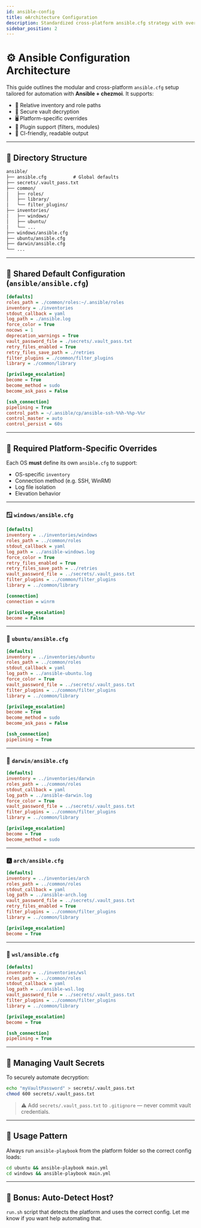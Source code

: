 ```yaml
---
id: ansible-config
title: ⚙️Architecture Configuration
description: Standardized cross-platform ansible.cfg strategy with overrides, vaulting, and plugin support.
sidebar_position: 2
---
```


# ⚙️ Ansible Configuration Architecture

This guide outlines the modular and cross-platform `ansible.cfg` setup tailored for automation with **Ansible + chezmoi**. It supports:

- 🔁 Relative inventory and role paths  
- 🔐 Secure vault decryption  
- 🖥 Platform-specific overrides  
- 🧩 Plugin support (filters, modules)  
- 🎯 CI-friendly, readable output  

---

## 📁 Directory Structure

```txt
ansible/
├── ansible.cfg          # Global defaults
├── secrets/.vault_pass.txt
├── common/
│   ├── roles/
│   ├── library/
│   └── filter_plugins/
├── inventories/
│   ├── windows/
│   ├── ubuntu/
│   └── ...
├── windows/ansible.cfg
├── ubuntu/ansible.cfg
├── darwin/ansible.cfg
└── ...
````

---

## 🔧 Shared Default Configuration (`ansible/ansible.cfg`)

```ini title="ansible/ansible.cfg"
[defaults]
roles_path = ./common/roles:~/.ansible/roles
inventory = ./inventories
stdout_callback = yaml
log_path = ./ansible.log
force_color = True
nocows = 1
deprecation_warnings = True
vault_password_file = ./secrets/.vault_pass.txt
retry_files_enabled = True
retry_files_save_path = ./retries
filter_plugins = ./common/filter_plugins
library = ./common/library

[privilege_escalation]
become = True
become_method = sudo
become_ask_pass = False

[ssh_connection]
pipelining = True
control_path = ~/.ansible/cp/ansible-ssh-%%h-%%p-%%r
control_master = auto
control_persist = 60s
```

---

## 🧠 Required Platform-Specific Overrides

Each OS **must** define its own `ansible.cfg` to support:

* OS-specific `inventory`
* Connection method (e.g. SSH, WinRM)
* Log file isolation
* Elevation behavior

---

### 🪟 `windows/ansible.cfg`

```ini title="windows/ansible.cfg"
[defaults]
inventory = ../inventories/windows
roles_path = ../common/roles
stdout_callback = yaml
log_path = ../ansible-windows.log
force_color = True
retry_files_enabled = True
retry_files_save_path = ../retries
vault_password_file = ../secrets/.vault_pass.txt
filter_plugins = ../common/filter_plugins
library = ../common/library

[connection]
connection = winrm

[privilege_escalation]
become = False
```

---

### 🐧 `ubuntu/ansible.cfg`

```ini title="ubuntu/ansible.cfg"
[defaults]
inventory = ../inventories/ubuntu
roles_path = ../common/roles
stdout_callback = yaml
log_path = ../ansible-ubuntu.log
force_color = True
vault_password_file = ../secrets/.vault_pass.txt
filter_plugins = ../common/filter_plugins
library = ../common/library

[privilege_escalation]
become = True
become_method = sudo
become_ask_pass = False

[ssh_connection]
pipelining = True
```

---

### 🍏 `darwin/ansible.cfg`

```ini title="darwin/ansible.cfg"
[defaults]
inventory = ../inventories/darwin
roles_path = ../common/roles
stdout_callback = yaml
log_path = ../ansible-darwin.log
force_color = True
vault_password_file = ../secrets/.vault_pass.txt
filter_plugins = ../common/filter_plugins
library = ../common/library

[privilege_escalation]
become = True
become_method = sudo
```

---

### 🅰️ `arch/ansible.cfg`

```ini title="arch/ansible.cfg"
[defaults]
inventory = ../inventories/arch
roles_path = ../common/roles
stdout_callback = yaml
log_path = ../ansible-arch.log
vault_password_file = ../secrets/.vault_pass.txt
retry_files_enabled = True
filter_plugins = ../common/filter_plugins
library = ../common/library

[privilege_escalation]
become = True
```

---

### 💠 `wsl/ansible.cfg`

```ini title="wsl/ansible.cfg"
[defaults]
inventory = ../inventories/wsl
roles_path = ../common/roles
stdout_callback = yaml
log_path = ../ansible-wsl.log
vault_password_file = ../secrets/.vault_pass.txt
filter_plugins = ../common/filter_plugins
library = ../common/library

[privilege_escalation]
become = True

[ssh_connection]
pipelining = True
```

---

## 🔐 Managing Vault Secrets

To securely automate decryption:

```bash
echo "myVaultPassword" > secrets/.vault_pass.txt
chmod 600 secrets/.vault_pass.txt
```

> ⚠️ Add `secrets/.vault_pass.txt` to `.gitignore` — never commit vault credentials.

---

## 🚀 Usage Pattern

Always run `ansible-playbook` from the platform folder so the correct config loads:

```bash
cd ubuntu && ansible-playbook main.yml
cd windows && ansible-playbook main.yml
```

---

## 🧠 Bonus: Auto-Detect Host?

 `run.sh` script that detects the platform and uses the correct config. Let me know if you want help automating that.
